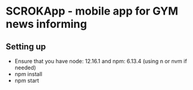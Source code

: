 # SCROKApp - mobile app for GYM news informing

## Setting up

* Ensure that you have node: 12.16.1 and npm: 6.13.4 (using n or nvm if needed)
* npm install
* npm start
